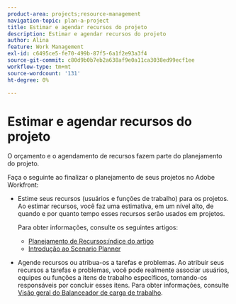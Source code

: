 ```yaml
---
product-area: projects;resource-management
navigation-topic: plan-a-project
title: Estimar e agendar recursos do projeto
description: Estimar e agendar recursos do projeto
author: Alina
feature: Work Management
exl-id: c6495ce5-fe70-499b-87f5-6a1f2e93a3f4
source-git-commit: c80d9b0b7eb2a638af9e0a11ca3038ed99ecf1ee
workflow-type: tm+mt
source-wordcount: '131'
ht-degree: 0%

---
```


# Estimar e agendar recursos do projeto

<!--
<p data-mc-conditions="QuicksilverOrClassic.Draft mode">(NOTE: this article is only valuable for searching. All the information resides in other articles.)</p>
-->

O orçamento e o agendamento de recursos fazem parte do planejamento do projeto.

Faça o seguinte ao finalizar o planejamento de seus projetos no Adobe Workfront:

* Estime seus recursos (usuários e funções de trabalho) para os projetos. Ao estimar recursos, você faz uma estimativa, em um nível alto, de quando e por quanto tempo esses recursos serão usados em projetos.

  Para obter informações, consulte os seguintes artigos:

   * [Planejamento de Recursos:índice do artigo](../../../resource-mgmt/resource-planning/resource-planning-overview.md)
   * [Introdução ao Scenario Planner](../../../scenario-planner/get-started-with-scenario-planning.md)

* Agende recursos ou atribua-os a tarefas e problemas. Ao atribuir seus recursos a tarefas e problemas, você pode realmente associar usuários, equipes ou funções a itens de trabalho específicos, tornando-os responsáveis por concluir esses itens. Para obter informações, consulte [Visão geral do Balanceador de carga de trabalho](../../../resource-mgmt/workload-balancer/overview-workload-balancer.md).
